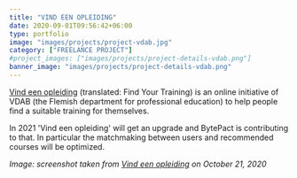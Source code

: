 ```yaml
---
title: "VIND EEN OPLEIDING"
date: 2020-09-01T09:56:42+06:00
type: portfolio
image: "images/projects/project-vdab.jpg"
category: ["FREELANCE PROJECT"]
#project_images: ["images/projects/project-details-vdab.png"]
banner_image: "images/projects/project-details-vdab.png"
---
```


[Vind een opleiding](https://www.vdab.be/opleidingen/aanbod?p=1) (translated: Find Your Training) is an online initiative of VDAB (the Flemish department for professional education) to help people find a suitable training for themselves. 

In 2021 'Vind een opleiding' will get an upgrade and BytePact is contributing to that. In particular the matchmaking between users and recommended courses will be optimized. 

*Image: screenshot taken from [Vind een opleiding](https://www.vdab.be/opleidingen/aanbod) on October 21, 2020*


